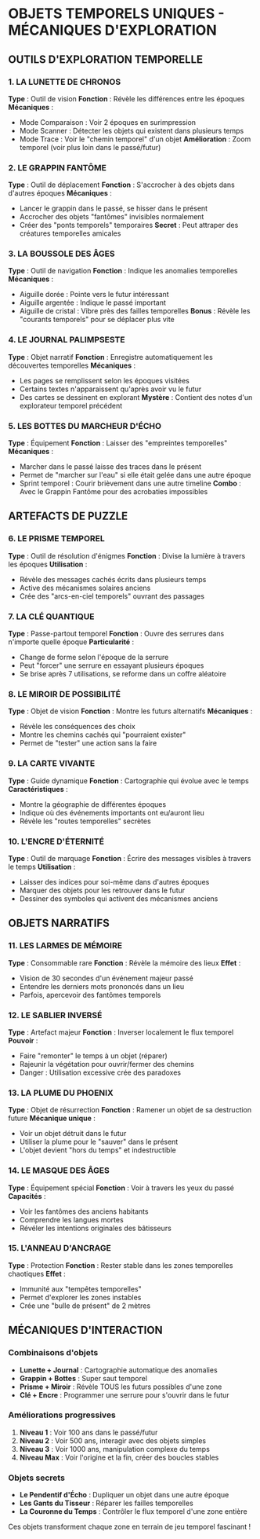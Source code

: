 # OBJETS TEMPORELS UNIQUES - MÉCANIQUES D'EXPLORATION

## OUTILS D'EXPLORATION TEMPORELLE

### 1. LA LUNETTE DE CHRONOS
**Type** : Outil de vision
**Fonction** : Révèle les différences entre les époques
**Mécaniques** :
- Mode Comparaison : Voir 2 époques en surimpression
- Mode Scanner : Détecter les objets qui existent dans plusieurs temps
- Mode Trace : Voir le "chemin temporel" d'un objet
**Amélioration** : Zoom temporel (voir plus loin dans le passé/futur)

### 2. LE GRAPPIN FANTÔME
**Type** : Outil de déplacement
**Fonction** : S'accrocher à des objets dans d'autres époques
**Mécaniques** :
- Lancer le grappin dans le passé, se hisser dans le présent
- Accrocher des objets "fantômes" invisibles normalement
- Créer des "ponts temporels" temporaires
**Secret** : Peut attraper des créatures temporelles amicales

### 3. LA BOUSSOLE DES ÂGES
**Type** : Outil de navigation
**Fonction** : Indique les anomalies temporelles
**Mécaniques** :
- Aiguille dorée : Pointe vers le futur intéressant
- Aiguille argentée : Indique le passé important
- Aiguille de cristal : Vibre près des failles temporelles
**Bonus** : Révèle les "courants temporels" pour se déplacer plus vite

### 4. LE JOURNAL PALIMPSESTE
**Type** : Objet narratif
**Fonction** : Enregistre automatiquement les découvertes temporelles
**Mécaniques** :
- Les pages se remplissent selon les époques visitées
- Certains textes n'apparaissent qu'après avoir vu le futur
- Des cartes se dessinent en explorant
**Mystère** : Contient des notes d'un explorateur temporel précédent

### 5. LES BOTTES DU MARCHEUR D'ÉCHO
**Type** : Équipement
**Fonction** : Laisser des "empreintes temporelles"
**Mécaniques** :
- Marcher dans le passé laisse des traces dans le présent
- Permet de "marcher sur l'eau" si elle était gelée dans une autre époque
- Sprint temporel : Courir brièvement dans une autre timeline
**Combo** : Avec le Grappin Fantôme pour des acrobaties impossibles

## ARTEFACTS DE PUZZLE

### 6. LE PRISME TEMPOREL
**Type** : Outil de résolution d'énigmes
**Fonction** : Divise la lumière à travers les époques
**Utilisation** :
- Révèle des messages cachés écrits dans plusieurs temps
- Active des mécanismes solaires anciens
- Crée des "arcs-en-ciel temporels" ouvrant des passages

### 7. LA CLÉ QUANTIQUE
**Type** : Passe-partout temporel
**Fonction** : Ouvre des serrures dans n'importe quelle époque
**Particularité** :
- Change de forme selon l'époque de la serrure
- Peut "forcer" une serrure en essayant plusieurs époques
- Se brise après 7 utilisations, se reforme dans un coffre aléatoire

### 8. LE MIROIR DE POSSIBILITÉ
**Type** : Objet de vision
**Fonction** : Montre les futurs alternatifs
**Mécaniques** :
- Révèle les conséquences des choix
- Montre les chemins cachés qui "pourraient exister"
- Permet de "tester" une action sans la faire

### 9. LA CARTE VIVANTE
**Type** : Guide dynamique
**Fonction** : Cartographie qui évolue avec le temps
**Caractéristiques** :
- Montre la géographie de différentes époques
- Indique où des événements importants ont eu/auront lieu
- Révèle les "routes temporelles" secrètes

### 10. L'ENCRE D'ÉTERNITÉ
**Type** : Outil de marquage
**Fonction** : Écrire des messages visibles à travers le temps
**Utilisation** :
- Laisser des indices pour soi-même dans d'autres époques
- Marquer des objets pour les retrouver dans le futur
- Dessiner des symboles qui activent des mécanismes anciens

## OBJETS NARRATIFS

### 11. LES LARMES DE MÉMOIRE
**Type** : Consommable rare
**Fonction** : Révèle la mémoire des lieux
**Effet** :
- Vision de 30 secondes d'un événement majeur passé
- Entendre les derniers mots prononcés dans un lieu
- Parfois, apercevoir des fantômes temporels

### 12. LE SABLIER INVERSÉ
**Type** : Artefact majeur
**Fonction** : Inverser localement le flux temporel
**Pouvoir** :
- Faire "remonter" le temps à un objet (réparer)
- Rajeunir la végétation pour ouvrir/fermer des chemins
- Danger : Utilisation excessive crée des paradoxes

### 13. LA PLUME DU PHOENIX
**Type** : Objet de résurrection
**Fonction** : Ramener un objet de sa destruction future
**Mécanique unique** :
- Voir un objet détruit dans le futur
- Utiliser la plume pour le "sauver" dans le présent
- L'objet devient "hors du temps" et indestructible

### 14. LE MASQUE DES ÂGES
**Type** : Équipement spécial
**Fonction** : Voir à travers les yeux du passé
**Capacités** :
- Voir les fantômes des anciens habitants
- Comprendre les langues mortes
- Révéler les intentions originales des bâtisseurs

### 15. L'ANNEAU D'ANCRAGE
**Type** : Protection
**Fonction** : Rester stable dans les zones temporelles chaotiques
**Effet** :
- Immunité aux "tempêtes temporelles"
- Permet d'explorer les zones instables
- Crée une "bulle de présent" de 2 mètres

## MÉCANIQUES D'INTERACTION

### Combinaisons d'objets
- **Lunette + Journal** : Cartographie automatique des anomalies
- **Grappin + Bottes** : Super saut temporel
- **Prisme + Miroir** : Révèle TOUS les futurs possibles d'une zone
- **Clé + Encre** : Programmer une serrure pour s'ouvrir dans le futur

### Améliorations progressives
1. **Niveau 1** : Voir 100 ans dans le passé/futur
2. **Niveau 2** : Voir 500 ans, interagir avec des objets simples
3. **Niveau 3** : Voir 1000 ans, manipulation complexe du temps
4. **Niveau Max** : Voir l'origine et la fin, créer des boucles stables

### Objets secrets
- **Le Pendentif d'Écho** : Dupliquer un objet dans une autre époque
- **Les Gants du Tisseur** : Réparer les failles temporelles
- **La Couronne du Temps** : Contrôler le flux temporel d'une zone entière

Ces objets transforment chaque zone en terrain de jeu temporel fascinant !